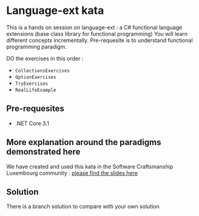 # Language-ext kata

This is a hands on session on language-ext : a C# functional language extensions (base class library for functional programming)
You will learn different concepts incrementally.
Pre-requesite is to understand functional programming paradigm. 

DO the exercises in this order :

* `CollectionsExercises`
* `OptionExercises`
* `TryExercises`
* `RealLifeExample`

## Pre-requesites
* .NET Core 3.1

## More explanation around the paradigms demonstrated here
We have created and used this kata in the Software Craftsmanship Luxembourg community : [please find the slides here](https://speakerdeck.com/thirion/functional-programming-made-easy-in-java-and-c-number)

## Solution
There is a branch solution to compare with your own solution
